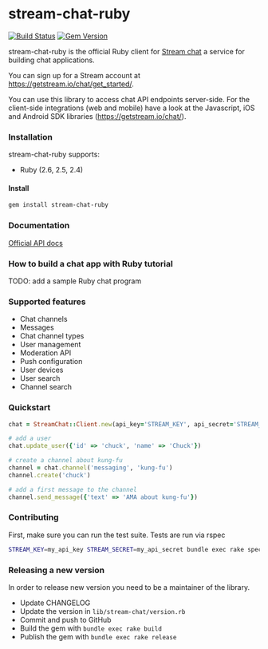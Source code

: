 # stream-chat-ruby

[![Build Status](https://travis-ci.org/GetStream/stream-chat-ruby.svg?branch=master)](https://travis-ci.org/GetStream/stream-ruby) [![Gem Version](https://badge.fury.io/rb/stream-chat-ruby.svg)](http://badge.fury.io/rb/stream-chat-ruby)

stream-chat-ruby is the official Ruby client for [Stream chat](https://getstream.io/chat/) a service for building chat applications.

You can sign up for a Stream account at https://getstream.io/chat/get_started/.

You can use this library to access chat API endpoints server-side. For the
client-side integrations (web and mobile) have a look at the Javascript, iOS and
Android SDK libraries (https://getstream.io/chat/).

### Installation

stream-chat-ruby supports:

- Ruby (2.6, 2.5, 2.4)

#### Install

```bash
gem install stream-chat-ruby
```

### Documentation

[Official API docs](https://getstream.io/chat/docs/)

### How to build a chat app with Ruby tutorial

TODO: add a sample Ruby chat program

### Supported features

- Chat channels
- Messages
- Chat channel types
- User management
- Moderation API
- Push configuration
- User devices
- User search
- Channel search

### Quickstart

```ruby
chat = StreamChat::Client.new(api_key='STREAM_KEY', api_secret='STREAM_SECRET')

# add a user
chat.update_user({'id' => 'chuck', 'name' => 'Chuck'})

# create a channel about kung-fu
channel = chat.channel('messaging', 'kung-fu')
channel.create('chuck')

# add a first message to the channel
channel.send_message({'text' => 'AMA about kung-fu'})

```

### Contributing

First, make sure you can run the test suite. Tests are run via rspec

```bash
STREAM_KEY=my_api_key STREAM_SECRET=my_api_secret bundle exec rake spec
```

### Releasing a new version

In order to release new version you need to be a maintainer of the library.

- Update CHANGELOG
- Update the version in `lib/stream-chat/version.rb`
- Commit and push to GitHub
- Build the gem with `bundle exec rake build`
- Publish the gem with `bundle exec rake release`
